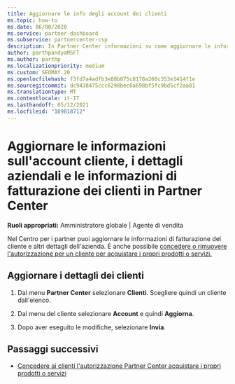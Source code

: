 ```yaml
---
title: Aggiornare le info degli account dei clienti
ms.topic: how-to
ms.date: 06/08/2020
ms.service: partner-dashboard
ms.subservice: partnercenter-csp
description: In Partner Center informazioni su come aggiornare le informazioni di fatturazione di un cliente o su come aggiornare i dettagli aziendali.
author: parthpandyaMSFT
ms.author: parthp
ms.localizationpriority: medium
ms.custom: SEOMAY.20
ms.openlocfilehash: f3fd7a4adfb3e88b875c8178a260c353e1414f1e
ms.sourcegitcommit: dc9438475ccc6298bec6a698bf5fc9bd5cf2aa81
ms.translationtype: MT
ms.contentlocale: it-IT
ms.lasthandoff: 05/12/2021
ms.locfileid: "109818712"
---
```

# <a name="update-customer-account-info-company-details-and-customer-billing-information-in-partner-center"></a>Aggiornare le informazioni sull'account cliente, i dettagli aziendali e le informazioni di fatturazione dei clienti in Partner Center

**Ruoli appropriati:** Amministratore globale | Agente di vendita

Nel Centro per i partner puoi aggiornare le informazioni di fatturazione del cliente e altri dettagli dell'azienda. È anche possibile [concedere o rimuovere l'autorizzazione per un cliente per acquistare i propri prodotti o servizi.](give-customers-permission.md)

## <a name="update-customer-details"></a>Aggiornare i dettagli dei clienti

1. Dal menu **Partner Center** selezionare **Clienti**. Scegliere quindi un cliente dall'elenco.

2. Dal menu del cliente selezionare **Account** e quindi **Aggiorna**.

3. Dopo aver eseguito le modifiche, selezionare **Invia**.

## <a name="next-steps"></a>Passaggi successivi

- [Concedere ai clienti l'autorizzazione Partner Center acquistare i propri prodotti o servizi](give-customers-permission.md)